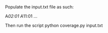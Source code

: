 Populate the input.txt file as such:

A*02:01
A*11:01
...

Then run the script
  python coverage.py input.txt

